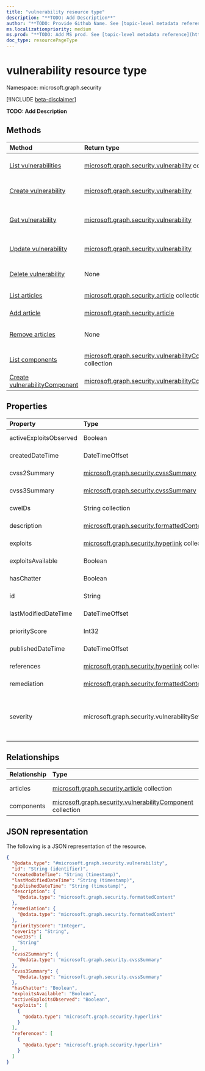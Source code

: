 ```yaml
---
title: "vulnerability resource type"
description: "**TODO: Add Description**"
author: "**TODO: Provide Github Name. See [topic-level metadata reference](https://aka.ms/msgo?pagePath=Document-APIs/Guidelines/Metadata)**"
ms.localizationpriority: medium
ms.prod: "**TODO: Add MS prod. See [topic-level metadata reference](https://aka.ms/msgo?pagePath=Document-APIs/Guidelines/Metadata)**"
doc_type: resourcePageType
---
```


# vulnerability resource type

Namespace: microsoft.graph.security

[!INCLUDE [beta-disclaimer](../../includes/beta-disclaimer.md)]

**TODO: Add Description**

## Methods
|Method|Return type|Description|
|:---|:---|:---|
|[List vulnerabilities](../api/security-threatintelligence-list-vulnerabilities.md)|[microsoft.graph.security.vulnerability](../resources/security-vulnerability.md) collection|Get a list of the [microsoft.graph.security.vulnerability](../resources/security-vulnerability.md) objects and their properties.|
|[Create vulnerability](../api/security-threatintelligence-post-vulnerabilities.md)|[microsoft.graph.security.vulnerability](../resources/security-vulnerability.md)|Create a new [microsoft.graph.security.vulnerability](../resources/security-vulnerability.md) object.|
|[Get vulnerability](../api/security-vulnerability-get.md)|[microsoft.graph.security.vulnerability](../resources/security-vulnerability.md)|Read the properties and relationships of a [microsoft.graph.security.vulnerability](../resources/security-vulnerability.md) object.|
|[Update vulnerability](../api/security-vulnerability-update.md)|[microsoft.graph.security.vulnerability](../resources/security-vulnerability.md)|Update the properties of a [microsoft.graph.security.vulnerability](../resources/security-vulnerability.md) object.|
|[Delete vulnerability](../api/security-threatintelligence-delete-vulnerabilities.md)|None|Delete a [microsoft.graph.security.vulnerability](../resources/security-vulnerability.md) object.|
|[List articles](../api/security-threatintelligence-list-articles.md)|[microsoft.graph.security.article](../resources/security-article.md) collection|Get the article resources from the articles navigation property.|
|[Add article](../api/security-vulnerability-post-articles.md)|[microsoft.graph.security.article](../resources/security-article.md)|Add articles by posting to the articles collection.|
|[Remove articles](../api/security-vulnerability-delete-articles.md)|None|Remove a [microsoft.graph.security.article](../resources/security-article.md) object.|
|[List components](../api/security-vulnerability-list-components.md)|[microsoft.graph.security.vulnerabilityComponent](../resources/security-vulnerabilitycomponent.md) collection|Get the vulnerabilityComponent resources from the components navigation property.|
|[Create vulnerabilityComponent](../api/security-vulnerability-post-components.md)|[microsoft.graph.security.vulnerabilityComponent](../resources/security-vulnerabilitycomponent.md)|Create a new vulnerabilityComponent object.|

## Properties
|Property|Type|Description|
|:---|:---|:---|
|activeExploitsObserved|Boolean|**TODO: Add Description**|
|createdDateTime|DateTimeOffset|**TODO: Add Description**|
|cvss2Summary|[microsoft.graph.security.cvssSummary](../resources/security-cvsssummary.md)|**TODO: Add Description**|
|cvss3Summary|[microsoft.graph.security.cvssSummary](../resources/security-cvsssummary.md)|**TODO: Add Description**|
|cweIDs|String collection|**TODO: Add Description**|
|description|[microsoft.graph.security.formattedContent](../resources/security-formattedcontent.md)|**TODO: Add Description**|
|exploits|[microsoft.graph.security.hyperlink](../resources/security-hyperlink.md) collection|**TODO: Add Description**|
|exploitsAvailable|Boolean|**TODO: Add Description**|
|hasChatter|Boolean|**TODO: Add Description**|
|id|String|**TODO: Add Description**|
|lastModifiedDateTime|DateTimeOffset|**TODO: Add Description**|
|priorityScore|Int32|**TODO: Add Description**|
|publishedDateTime|DateTimeOffset|**TODO: Add Description**|
|references|[microsoft.graph.security.hyperlink](../resources/security-hyperlink.md) collection|**TODO: Add Description**|
|remediation|[microsoft.graph.security.formattedContent](../resources/security-formattedcontent.md)|**TODO: Add Description**|
|severity|microsoft.graph.security.vulnerabilitySeverity|**TODO: Add Description**.The possible values are: `none`, `low`, `medium`, `high`, `critical`, `unknownFutureValue`.|

## Relationships
|Relationship|Type|Description|
|:---|:---|:---|
|articles|[microsoft.graph.security.article](../resources/security-article.md) collection|**TODO: Add Description**|
|components|[microsoft.graph.security.vulnerabilityComponent](../resources/security-vulnerabilitycomponent.md) collection|**TODO: Add Description**|

## JSON representation
The following is a JSON representation of the resource.
<!-- {
  "blockType": "resource",
  "keyProperty": "id",
  "@odata.type": "microsoft.graph.security.vulnerability",
  "openType": false
}
-->
``` json
{
  "@odata.type": "#microsoft.graph.security.vulnerability",
  "id": "String (identifier)",
  "createdDateTime": "String (timestamp)",
  "lastModifiedDateTime": "String (timestamp)",
  "publishedDateTime": "String (timestamp)",
  "description": {
    "@odata.type": "microsoft.graph.security.formattedContent"
  },
  "remediation": {
    "@odata.type": "microsoft.graph.security.formattedContent"
  },
  "priorityScore": "Integer",
  "severity": "String",
  "cweIDs": [
    "String"
  ],
  "cvss2Summary": {
    "@odata.type": "microsoft.graph.security.cvssSummary"
  },
  "cvss3Summary": {
    "@odata.type": "microsoft.graph.security.cvssSummary"
  },
  "hasChatter": "Boolean",
  "exploitsAvailable": "Boolean",
  "activeExploitsObserved": "Boolean",
  "exploits": [
    {
      "@odata.type": "microsoft.graph.security.hyperlink"
    }
  ],
  "references": [
    {
      "@odata.type": "microsoft.graph.security.hyperlink"
    }
  ]
}
```


